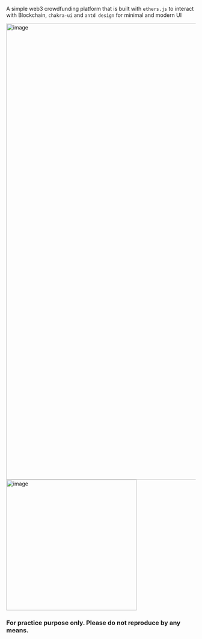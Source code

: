 A simple web3 crowdfunding platform that is built with `ethers.js` to interact with Blockchain, `chakra-ui` and `antd design` for minimal and modern UI

<img width="1212" alt="image" src="https://user-images.githubusercontent.com/64393177/186572172-099d9d14-93cd-4dc2-82ef-ae7f8f482fa7.png">
<img width="347" alt="image" src="https://user-images.githubusercontent.com/64393177/186577997-c57bb005-1728-43ed-915f-220f90c3268c.png">

### For practice purpose only. Please do not reproduce by any means.
